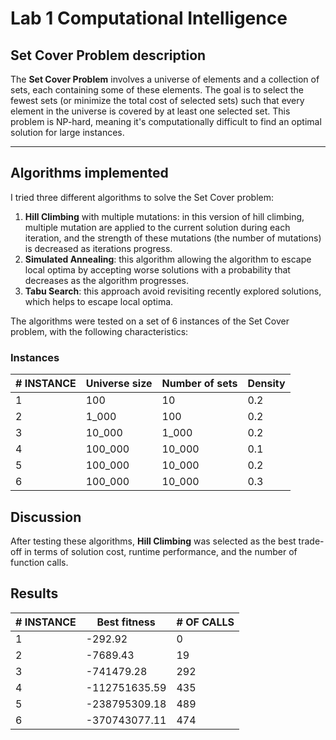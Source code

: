 # Lab 1 Computational Intelligence
## Set Cover Problem description
The **Set Cover Problem** involves a universe of elements and a collection of sets, each containing some of these elements. The goal is to select the fewest sets (or minimize the total cost of selected sets) such that every element in the universe is covered by at least one selected set. This problem is NP-hard, meaning it's computationally difficult to find an optimal solution for large instances.

---
## Algorithms implemented
I tried three different algorithms to solve the Set Cover problem:
1. **Hill Climbing** with multiple mutations: in this version of hill climbing, multiple mutation are applied to the current solution during each iteration, and the strength of these mutations (the number of mutations) is decreased as iterations progress.
2. **Simulated Annealing**: this algorithm  allowing the algorithm to escape local optima by accepting worse solutions with a probability that decreases as the algorithm progresses.
3. **Tabu Search**: this approach avoid revisiting recently explored solutions, which helps to escape local optima.

The algorithms were tested on a set of 6 instances of the Set Cover problem, with the following characteristics:
### Instances
|# INSTANCE| Universe size| Number of sets | Density|
|----------|----------|----------|----------|
| 1 | 100 | 10 | 0.2|
| 2 | 1_000 | 100 | 0.2|
| 3 | 10_000 | 1_000 | 0.2|
| 4 | 100_000 | 10_000 | 0.1|
| 5 | 100_000 | 10_000 | 0.2|
| 6 | 100_000 | 10_000 | 0.3|

## Discussion
After testing these algorithms, **Hill Climbing** was selected as the best trade-off in terms of solution cost, runtime performance, and the number of function calls.  

## Results


| # INSTANCE | Best fitness | # OF CALLS |
|----------|----------|----------|
| 1 | -292.92 | 0 |
| 2 | -7689.43 | 19   |
| 3 | -741479.28| 292  |
| 4 | -112751635.59 |  435 |
| 5 |  -238795309.18 |  489 |
| 6 | -370743077.11 | 474  |

